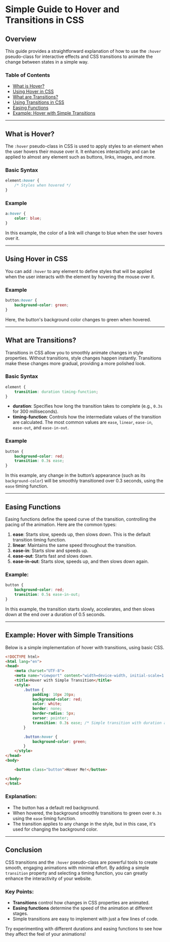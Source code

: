 # Simple Guide to Hover and Transitions in CSS

## Overview

This guide provides a straightforward explanation of how to use the `:hover` pseudo-class for interactive effects and CSS transitions to animate the change between states in a simple way.

### Table of Contents

- [What is Hover?](#what-is-hover)
- [Using Hover in CSS](#using-hover-in-css)
- [What are Transitions?](#what-are-transitions)
- [Using Transitions in CSS](#using-transitions-in-css)
- [Easing Functions](#easing-functions)
- [Example: Hover with Simple Transitions](#example-hover-with-simple-transitions)

---

## What is Hover?

The `:hover` pseudo-class in CSS is used to apply styles to an element when the user hovers their mouse over it. It enhances interactivity and can be applied to almost any element such as buttons, links, images, and more.

### Basic Syntax

```css
element:hover {
    /* Styles when hovered */
}
```

### Example

```css
a:hover {
    color: blue;
}
```

In this example, the color of a link will change to blue when the user hovers over it.

---

## Using Hover in CSS

You can add `:hover` to any element to define styles that will be applied when the user interacts with the element by hovering the mouse over it.

### Example

```css
button:hover {
    background-color: green;
}
```

Here, the button's background color changes to green when hovered.

---

## What are Transitions?

Transitions in CSS allow you to smoothly animate changes in style properties. Without transitions, style changes happen instantly. Transitions make these changes more gradual, providing a more polished look.

### Basic Syntax

```css
element {
    transition: duration timing-function;
}
```

- **duration**: Specifies how long the transition takes to complete (e.g., `0.3s` for 300 milliseconds).
- **timing-function**: Controls how the intermediate values of the transition are calculated. The most common values are `ease`, `linear`, `ease-in`, `ease-out`, and `ease-in-out`.

### Example

```css
button {
    background-color: red;
    transition: 0.3s ease;
}
```

In this example, any change in the button’s appearance (such as its `background-color`) will be smoothly transitioned over 0.3 seconds, using the `ease` timing function.

---

## Easing Functions

Easing functions define the speed curve of the transition, controlling the pacing of the animation. Here are the common types:

1. **ease**: Starts slow, speeds up, then slows down. This is the default transition timing function.
2. **linear**: Maintains the same speed throughout the transition.
3. **ease-in**: Starts slow and speeds up.
4. **ease-out**: Starts fast and slows down.
5. **ease-in-out**: Starts slow, speeds up, and then slows down again.

### Example:

```css
button {
    background-color: red;
    transition: 0.5s ease-in-out;
}
```

In this example, the transition starts slowly, accelerates, and then slows down at the end over a duration of 0.5 seconds.

---

## Example: Hover with Simple Transitions

Below is a simple implementation of hover with transitions, using basic CSS.

```html
<!DOCTYPE html>
<html lang="en">
<head>
    <meta charset="UTF-8">
    <meta name="viewport" content="width=device-width, initial-scale=1.0">
    <title>Hover with Simple Transition</title>
    <style>
        .button {
            padding: 10px 20px;
            background-color: red;
            color: white;
            border: none;
            border-radius: 5px;
            cursor: pointer;
            transition: 0.3s ease; /* Simple transition with duration and easing */
        }

        .button:hover {
            background-color: green;
        }
    </style>
</head>
<body>

    <button class="button">Hover Me!</button>

</body>
</html>
```

### Explanation:
- The button has a default red background.
- When hovered, the background smoothly transitions to green over `0.3s` using the `ease` timing function.
- The transition applies to any change in the style, but in this case, it's used for changing the background color.

---

## Conclusion

CSS transitions and the `:hover` pseudo-class are powerful tools to create smooth, engaging animations with minimal effort. By adding a simple `transition` property and selecting a timing function, you can greatly enhance the interactivity of your website.

### Key Points:
- **Transitions** control how changes in CSS properties are animated.
- **Easing functions** determine the speed of the animation at different stages.
- Simple transitions are easy to implement with just a few lines of code.

Try experimenting with different durations and easing functions to see how they affect the feel of your animations!

